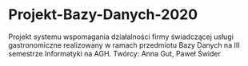 # Projekt-Bazy-Danych-2020
Projekt systemu wspomagania działalności firmy świadczącej usługi gastronomiczne realizowany w ramach przedmiotu Bazy Danych na III semestrze Informatyki na AGH.
Twórcy: Anna Gut, Paweł Świder 
